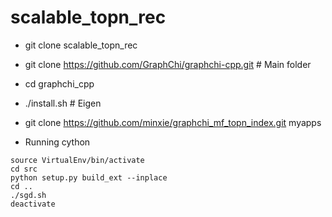 scalable_topn_rec
=================
* git clone scalable_topn_rec
* git clone https://github.com/GraphChi/graphchi-cpp.git # Main folder
* cd graphchi_cpp
* ./install.sh # Eigen
* git clone https://github.com/minxie/graphchi_mf_topn_index.git myapps

* Running cython
```
source VirtualEnv/bin/activate
cd src
python setup.py build_ext --inplace
cd ..
./sgd.sh
deactivate
```
